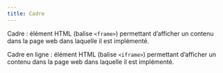 ```yaml
---
title: Cadre
---
```


Cadre : élément HTML (balise `<frame>`) permettant d’afficher un contenu dans
la page web dans laquelle il est implémenté.

Cadre en ligne : élément HTML (balise `<iframe>`) permettant d’afficher un
contenu dans la page web dans laquelle il est implémenté.
